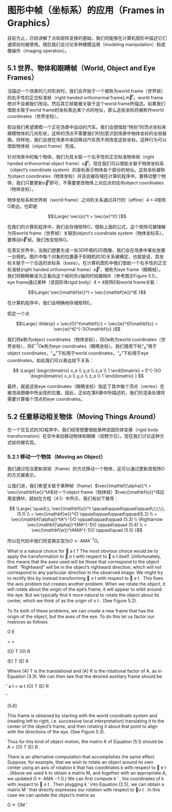 # 图形中帧（坐标系）的应用（Frames in Graphics）
目前为止，已经讲解了点和矩阵变换的基础，我们将能够在计算机图形中描述它们通常如何被使用。随后我们会讨论多种建模运用（modeling manipulation）和成像操作（imaging operation）。

## 5.1 世界、物体和眼睛帧（World, Object and Eye Frames）
当描述一个场景的几何形状时，我们会开始于一个被称为world frame（世界帧）的右手性的正交标准帧（right handed orthonormal frame),$\vec{w}^t$。world frame绝对不会被我们改动。然后其它帧能被关联于这个world frame所描述。如果我们借助关联于world frame的坐标表达某个点的地址，那么这些坐标将被称作world coordinates（世界坐标）。

假设我们希望建模一个正在场景中运动的汽车。我们会想借助“特别”的顶点坐标来建模物体的几何形状，这样的顶点不需要我们时刻意识到场景中物体坐标的全局替换。同样地，我们会想在场景中来回移动汽车而不用改变这些坐标。这种行为可以借助物体帧（object frame）完成。

针对场景中的每个物体，我们为其关联一个右手性的正交标准物体帧（right handed orthonormal object frame）$\vec{o}^t$。现在我们可以借助关联于物体坐标系（object‘s coordinate system）的坐标表示物体各个部分的地址。这些坐标被称为object coordinates（物体坐标）并且会被存储在计算机程序中。要移动整个物体，我们只要更新$\vec{o}^t$即可，不需要更改物体上对应点的任何object coordinates（物体坐标）。

物体坐标系和世界帧（world frame）之间的关系通过并行的（affine）$4 \times 4$矩阵O表达。也即是

$$\Large{ \vec{o}^t = \vec{w}^tO }$$

在我们的计算机程序中，我们会存储矩阵O，借助上面的公式，这个矩阵可被理解为将world frame（世界帧）关联到object‘s coordinate system（物体坐标系）。要移动$\vec{o}^t$帧，我们改变矩阵O。

在真实世界中，当我们想要生成一张3D环境的2D图像，我们会在场景中某处放置一台相机。图片中每个对象的位置基于到相机的3D关系被确定，也就是说，其坐标关联于一个合适的坐标系（basis）。在计算机图形中我们借助一个右手性的正交标准帧(right handed orthonormal frame）$\vec{e}^t$，被称为eye frame（眼睛帧）。我们将眼睛解读为正看向这个帧的负z轴同时拍摄相片（参考图示$\text{Figure 5.1}$）。eye frame通过某种（坚固形体rigid body）$4 \times 4$矩阵E和world frame关联：

$$\Large{ \vec{\mathbf{e}}^t = \vec{\mathbf{w}}^tE }$$

在计算机程序中，我们会明确地存储矩阵E。

假定一个点

$$\Large{ \tilde{p} = \vec{O}^t\mathbf{c} = \vec{w}^tO\mathbf{c} =  \vec{w}^tE^{-1}O\mathbf{c} }$$

我们将$\mathbf{c}$称为object coordinates（物体坐标），将$O\mathbf{c}$称为world coordinates（世界坐标），将$E^{-1}O\mathbf{c}$称为eye coordinates（眼睛坐标）。我们借用下标“$_o$”用于object coordinates，“$_w$”下标用于world coordinates，“$_e$”下标用于eye coordinates。如此我们可以表达如下关系：

$$ \Large{ \begin{bmatrix} x_e \\ y_e \\ z_e \\ 1 \end{bmatrix}
= E^{-1}O
\begin{bmatrix} x_o \\ y_o \\ z_o \\ 1 \end{bmatrix} } $$

最终，就是这些eye coordinates（眼睛坐标）指定了其中每个顶点（vertex）在被渲染图像中所出现的位置。因此，正如在第6章中所描述的，我们的渲染处理将需要计算每个顶点的eye coordinates。

## 5.2 任意移动相关物体（Moving Things Around）
在一个交互式的3D程序中，我们经常想要借助某种坚固形体变换（rigid body transformation）在空中来回移动物体和眼睛（视野方位）。现在我们讨论这种方式如何被实现。

### 5.2.1 移动一个物体（Moving an Object）
我们通过恰当更新其帧（frame）的方式移动一个物体，这可以通过更新其矩阵O的方式被表示。

让我们讲，我们希望关联于某种帧（frame）$\vec{\mathbf{\alpha}}^t = \vec{\mathbf{w}}^tA$对一个object frame（物体帧）$\vec{\mathbf{o}}^t$应用变换M，就如在方程（4.1）中所示，我们有如下推导：

$$ \Large{
\quad\;\; \vec{\mathbf{o}}^t \qquad\qquad\qquad\qquad\;\;\;\;\; (5.1) \\
= \vec{\mathbf{w}}^tO \qquad\qquad\qquad\qquad(5.2) \\
= \vec{\mathbf{\alpha}}^tA^{-1}O \qquad\qquad\qquad (5.3) \\
\Rightarrow \vec{\mathbf{\alpha}}^tMA^{-1}O \qquad\qquad (5.4) \\
= \vec{\mathbf{w}}^tAMA^{-1}O \qquad\quad (5.5) 
}$$

所以在代码中我们将变换实现为$O \leftarrow AMA^{-1}O$。

What is a natural choice for ⃗ a t ? The most obvious choice would be to apply the transformation to ⃗ o t with respect to ⃗ o t itself. Unfortunately, this means that the axes used will be those that correspond to the object itself. “Rightward” will be in the object’s rightward direction, which will not correspond to any particular direction in the observed image. We might try to rectify this by instead transforming ⃗ o t with respect to ⃗ e t . This ﬁxes the axis problem but creates another problem. When we rotate the object, it will rotate about the origin of the eye’s frame; it will appear to orbit around the eye. But we typically ﬁnd it more natural to rotate the object about its center, which we think of as the origin of o t . (See Figure 5.2).

To ﬁx both of these problems, we can create a new frame that has the origin of the object, but the axes of the eye. To do this let us factor our matrices as follows

O E

= =

(O) T (O) R

(E) T (E) R

Where (A) T is the translational and (A) R is the rotational factor of A, as in Equation (3.3). We can then see that the desired auxiliary frame should be

⃗ a t = w t (O) T (E) R

⃗

(5.6)

This frame is obtained by starting with the world coordinate system and (reading left to right, i.e. successive local interpretation) translating it to the center of the object’s frame, and then rotating it about that point to align with the directions of the eye. (See Figure 5.3).

Thus for this kind of object motion, the matrix A of Equation (5.1) should be A = (O) T (E) R .

There is an alternative computation that accomplishes the same effect. Suppose, for example, that we wish to rotate an object around its own center using an axis of rotation k that has coordinates k with respect to ⃗ e t . (Above we used k to obtain a matrix M, and together with an appropriate A, we updated O ← AMA −1 O.) We can ﬁrst compute k ′ , the coordinates of k with respect to ⃗ o t . Then plugging k ′ into Equation (2.5), we can obtain a matrix M ′ that directly expresses our rotation with respect to ⃗o t . In this case we can update the object’s matrix as

O ← OM ′

